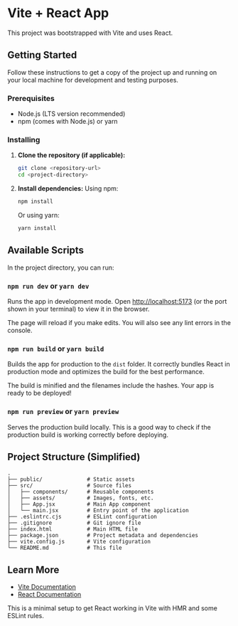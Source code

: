 # Vite + React App

This project was bootstrapped with Vite and uses React.

## Getting Started

Follow these instructions to get a copy of the project up and running on your local machine for development and testing purposes.

### Prerequisites

- Node.js (LTS version recommended)
- npm (comes with Node.js) or yarn

### Installing

1.  **Clone the repository (if applicable):**
    ```bash
    git clone <repository-url>
    cd <project-directory>
    ```

2.  **Install dependencies:**
    Using npm:
    ```bash
    npm install
    ```
    Or using yarn:
    ```bash
    yarn install
    ```

## Available Scripts

In the project directory, you can run:

### `npm run dev` or `yarn dev`

Runs the app in development mode.
Open [http://localhost:5173](http://localhost:5173) (or the port shown in your terminal) to view it in the browser.

The page will reload if you make edits.
You will also see any lint errors in the console.

### `npm run build` or `yarn build`

Builds the app for production to the `dist` folder.
It correctly bundles React in production mode and optimizes the build for the best performance.

The build is minified and the filenames include the hashes.
Your app is ready to be deployed!

### `npm run preview` or `yarn preview`

Serves the production build locally. This is a good way to check if the production build is working correctly before deploying.

## Project Structure (Simplified)

```
.
├── public/              # Static assets
├── src/                 # Source files
│   ├── components/      # Reusable components
│   ├── assets/          # Images, fonts, etc.
│   ├── App.jsx          # Main App component
│   └── main.jsx         # Entry point of the application
├── .eslintrc.cjs        # ESLint configuration
├── .gitignore           # Git ignore file
├── index.html           # Main HTML file
├── package.json         # Project metadata and dependencies
├── vite.config.js       # Vite configuration
└── README.md            # This file
```

## Learn More

- [Vite Documentation](https://vitejs.dev/guide/)
- [React Documentation](https://reactjs.org/docs/getting-started.html)

This is a minimal setup to get React working in Vite with HMR and some ESLint rules.
